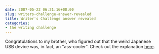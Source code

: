 ```yaml
---
date: 2007-05-22 06:21:16+00:00
slug: writers-challenge-answer-revealed
title: Writer's Challenge answer revealed
categories:
- the writing challenge
---
```


Congratulations to my brother, who figured out that the weird Japanese USB device was, in fact, an "ass-cooler". Check out the explanation [here](http://gizmodo.com/gadgets/gadgets/usb-ass-cooler-for-your-chair-195269.php).
